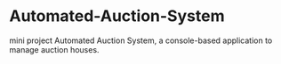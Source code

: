 # Automated-Auction-System
mini project Automated Auction System, a console-based application to manage auction houses.

